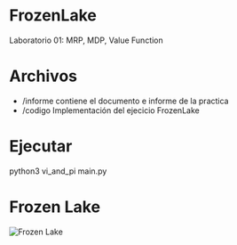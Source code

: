 # FrozenLake
Laboratorio 01: MRP, MDP, Value Function

# Archivos
* /informe contiene el documento e informe de la practica
* /codigo Implementación del ejecicio FrozenLake

# Ejecutar
python3 vi_and_pi main.py

# Frozen Lake
![Frozen Lake]([https://github.com/github.png](https://github.com/juliojesus15/FrozenLake/blob/main/img/frozen_lake.png)https://github.com/juliojesus15/FrozenLake/blob/main/img/frozen_lake.png)

